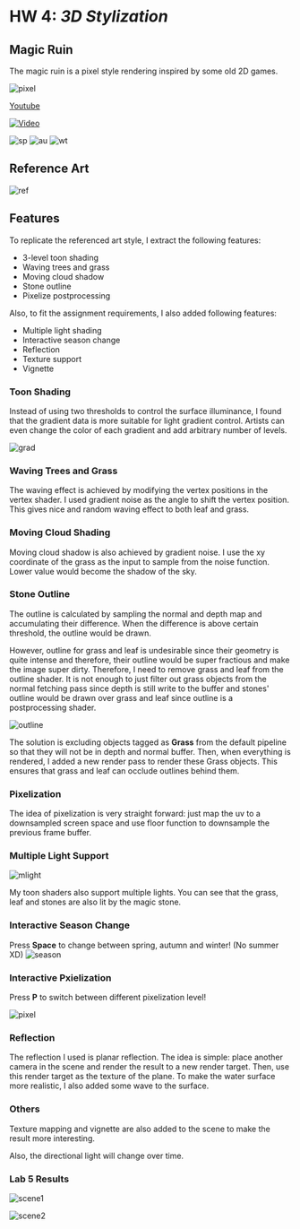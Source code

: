 # HW 4: *3D Stylization*

## Magic Ruin

The magic ruin is a pixel style rendering inspired by some old 2D games.

![pixel](./img/season.gif)

[Youtube](https://www.youtube.com/watch?v=xSFgx2XWlxA)

[![Video](http://img.youtube.com/vi/xSFgx2XWlxA/0.jpg)](http://www.youtube.com/watch?v=xSFgx2XWlxA "Video Title")

![sp](./img/spring.png)
![au](./img/autumn.png)
![wt](./img/winter.png)

## Reference Art

![ref](./img/refArt.png)

## Features

To replicate the referenced art style, I extract the following features:

- 3-level toon shading
- Waving trees and grass
- Moving cloud shadow
- Stone outline
- Pixelize postprocessing

Also, to fit the assignment requirements, I also added following features:

- Multiple light shading
- Interactive season change
- Reflection
- Texture support
- Vignette

### Toon Shading

Instead of using two thresholds to control the surface illuminance, I found that the gradient data is more suitable for light gradient control. Artists can even change the color of each gradient and add arbitrary number of levels.

![grad](./img/gradient.jpg)

### Waving Trees and Grass

The waving effect is achieved by modifying the vertex positions in the vertex shader. I used gradient noise as the angle to shift the vertex position. This gives nice and random waving effect to both leaf and grass.

### Moving Cloud Shading

Moving cloud shadow is also achieved by gradient noise. I use the xy coordinate of the grass as the input to sample from the noise function. Lower value would become the shadow of the sky.

### Stone Outline

The outline is calculated by sampling the normal and depth map and accumulating their difference. When the difference is above certain threshold, the outline would be drawn.

However, outline for grass and leaf is undesirable since their geometry is quite intense and therefore, their outline would be super fractious and make the image super dirty. Therefore, I need to remove grass and leaf from the outline shader. It is not enough to just filter out grass objects from the normal fetching pass since depth is still write to the buffer and stones' outline would be drawn over grass and leaf since outline is a postprocessing shader.

![outline](./img/outline1.png)

The solution is excluding objects tagged as **Grass** from the default pipeline so that they will not be in depth and normal buffer. Then, when everything is rendered, I added a new render pass to render these Grass objects. This ensures that grass and leaf can occlude outlines behind them.

### Pixelization

The idea of pixelization is very straight forward: just map the uv to a downsampled screen space and use floor function to downsample the previous frame buffer.

### Multiple Light Support

![mlight](./img/multilight.png)

My toon shaders also support multiple lights. You can see that the grass, leaf and stones are also lit by the magic stone.

### Interactive Season Change

Press **Space** to change between spring, autumn and winter! (No summer XD)
![season](./img/season.gif)

### Interactive Pxielization

Press **P** to switch between different pixelization level!

![pixel](./img/pixel.gif)

### Reflection

The reflection I used is planar reflection. The idea is simple: place another camera in the scene and render the result to a new render target. Then, use this render target as the texture of the plane. To make the water surface more realistic, I also added some wave to the surface.

### Others

Texture mapping and vignette are also added to the scene to make the result more interesting.

Also, the directional light will change over time.

### Lab 5 Results

![scene1](./img/scene01.jpg)

![scene2](./img/scene02.jpg)
